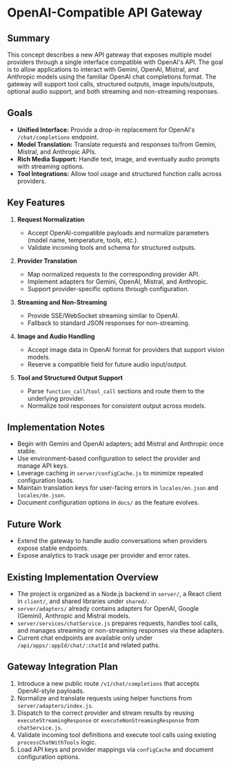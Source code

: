 # OpenAI-Compatible API Gateway

## Summary

This concept describes a new API gateway that exposes multiple model providers through a single interface compatible with OpenAI's API. The goal is to allow applications to interact with Gemini, OpenAI, Mistral, and Anthropic models using the familiar OpenAI chat completions format. The gateway will support tool calls, structured outputs, image inputs/outputs, optional audio support, and both streaming and non-streaming responses.

## Goals
- **Unified Interface:** Provide a drop-in replacement for OpenAI's `/chat/completions` endpoint.
- **Model Translation:** Translate requests and responses to/from Gemini, Mistral, and Anthropic APIs.
- **Rich Media Support:** Handle text, image, and eventually audio prompts with streaming options.
- **Tool Integrations:** Allow tool usage and structured function calls across providers.

## Key Features
1. **Request Normalization**
   - Accept OpenAI-compatible payloads and normalize parameters (model name, temperature, tools, etc.).
   - Validate incoming tools and schema for structured outputs.

2. **Provider Translation**
   - Map normalized requests to the corresponding provider API.
   - Implement adapters for Gemini, OpenAI, Mistral, and Anthropic.
   - Support provider-specific options through configuration.

3. **Streaming and Non-Streaming**
   - Provide SSE/WebSocket streaming similar to OpenAI.
   - Fallback to standard JSON responses for non-streaming.

4. **Image and Audio Handling**
   - Accept image data in OpenAI format for providers that support vision models.
   - Reserve a compatible field for future audio input/output.

5. **Tool and Structured Output Support**
   - Parse `function_call`/`tool_call` sections and route them to the underlying provider.
   - Normalize tool responses for consistent output across models.

## Implementation Notes
- Begin with Gemini and OpenAI adapters; add Mistral and Anthropic once stable.
- Use environment-based configuration to select the provider and manage API keys.
- Leverage caching in `server/configCache.js` to minimize repeated configuration loads.
- Maintain translation keys for user-facing errors in `locales/en.json` and `locales/de.json`.
- Document configuration options in `docs/` as the feature evolves.

## Future Work
- Extend the gateway to handle audio conversations when providers expose stable endpoints.
- Expose analytics to track usage per provider and error rates.


## Existing Implementation Overview
- The project is organized as a Node.js backend in `server/`, a React client in `client/`, and shared libraries under `shared/`.
- `server/adapters/` already contains adapters for OpenAI, Google (Gemini), Anthropic and Mistral models.
- `server/services/chatService.js` prepares requests, handles tool calls, and manages streaming or non-streaming responses via these adapters.
- Current chat endpoints are available only under `/api/apps/:appId/chat/:chatId` and related paths.

## Gateway Integration Plan
1. Introduce a new public route `/v1/chat/completions` that accepts OpenAI-style payloads.
2. Normalize and translate requests using helper functions from `server/adapters/index.js`.
3. Dispatch to the correct provider and stream results by reusing `executeStreamingResponse` or `executeNonStreamingResponse` from `chatService.js`.
4. Validate incoming tool definitions and execute tool calls using existing `processChatWithTools` logic.
5. Load API keys and provider mappings via `configCache` and document configuration options.

